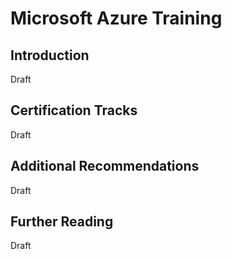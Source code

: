 # Microsoft Azure Training
## Introduction
Draft
## Certification Tracks
Draft
## Additional Recommendations
Draft
## Further Reading
Draft
